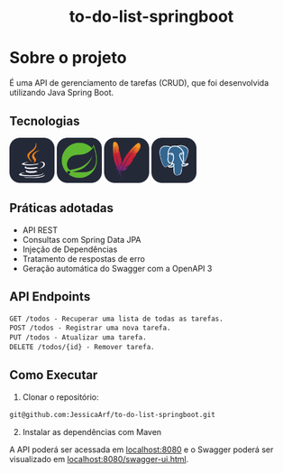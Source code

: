 <h1 align="center"><strong>to-do-list-springboot</strong></h1>

# Sobre o projeto

É uma API de gerenciamento de tarefas (CRUD), que foi desenvolvida utilizando Java Spring Boot.

## Tecnologias
<div align="left">
<img src="https://raw.githubusercontent.com/tandpfun/skill-icons/main/icons/Java-Dark.svg" width=80"/>
<img src="https://raw.githubusercontent.com/tandpfun/skill-icons/main/icons/Spring-Dark.svg" width="80"/>
<img src="https://raw.githubusercontent.com/tandpfun/skill-icons/main/icons/Maven-Dark.svg" width="80"/>
<img src="https://raw.githubusercontent.com/tandpfun/skill-icons/main/icons/PostgreSQL-Dark.svg" width="80"/>
</div>

## Práticas adotadas

- API REST
- Consultas com Spring Data JPA
- Injeção de Dependências
- Tratamento de respostas de erro
- Geração automática do Swagger com a OpenAPI 3

## API Endpoints

```markdown
GET /todos - Recuperar uma lista de todas as tarefas.
POST /todos - Registrar uma nova tarefa.
PUT /todos - Atualizar uma tarefa.
DELETE /todos/{id} - Remover tarefa.
```
## Como Executar

1. Clonar o repositório:

```bash
git@github.com:JessicaArf/to-do-list-springboot.git
```

2. Instalar as dependências com Maven

A API poderá ser acessada em [localhost:8080](http://localhost:8080) e o Swagger poderá ser visualizado em [localhost:8080/swagger-ui.html](http://localhost:8080/swagger-ui.html).

